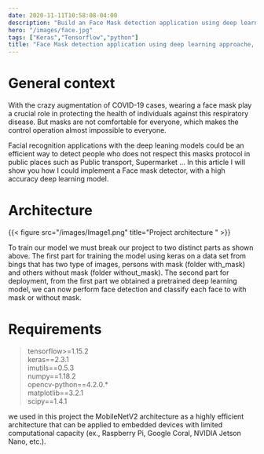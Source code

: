 ```yaml
---
date: 2020-11-11T10:58:08-04:00
description: "Build an Face Mask detection application using deep learning approache, Keras//Tensorflow and openCV"
hero: "/images/face.jpg"
tags: ["Keras","Tensorflow","python"]
title: "Face Mask detection application using deep learning approache, Keras/Tensorflow and openCV"
---
```


# General context

With the crazy augmentation of COVID-19 cases, wearing a face mask play a crucial role in protecting the health of individuals against this respiratory disease. But masks are not comfortable for everyone, which makes the control operation almost impossible to everyone.  

Facial recognition applications with the deep leaning models could be an efficient way to detect people who does not respect this masks protocol in public places such as Public transport, Supermarket …
In this article I will show you how I could implement a Face mask detector, with a high accuracy deep learning model. 

# Architecture 

{{< figure src="/images/Image1.png" title="Project architecture " >}} 

To train our model we must break our project to two distinct parts as shown above. 
The first part for training the model using keras on a data set from bings that has two type of images, persons with mask (folder with_mask) and others without mask (folder without_mask). 
The second part for deployment, from the first part we obtained a pretrained deep learning model, we can now perform face detection and classify each face to with mask or without mask.

# Requirements 

> tensorflow>=1.15.2  
keras==2.3.1  
imutils==0.5.3  
numpy==1.18.2  
opencv-python==4.2.0.*  
matplotlib==3.2.1  
scipy==1.4.1  


we used in this project the MobileNetV2 architecture as a highly efficient architecture that can be applied to embedded devices with limited computational capacity (ex., Raspberry Pi, Google Coral, NVIDIA Jetson Nano, etc.). 